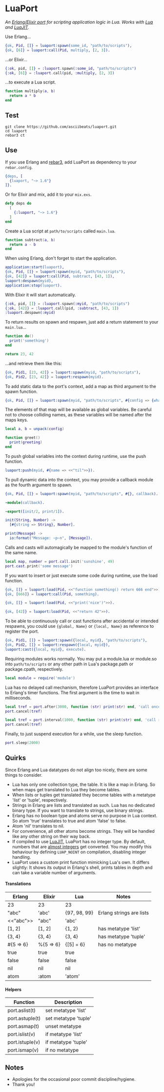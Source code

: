 # LuaPort
*An [Erlang/Elixir port](http://erlang.org/doc/tutorial/c_port.html) for scripting application logic in Lua. Works with [Lua](https://www.lua.org) and [LuaJIT](https://luajit.org).*

Use Erlang...
```erlang
{ok, Pid, []} = luaport:spawn(some_id, "path/to/scripts"),
{ok, [6]} = luaport:call(Pid, multiply, [2, 3]).
```
...or Elixir...
```elixir
{:ok, pid, []} = :luaport.spawn(:some_id, "path/to/scripts")
{:ok, [6]} = :luaport.call(pid, :multiply, [2, 3])
```
...to execute a Lua script.
```lua
function multiply(a, b)
  return a * b
end
```

## Test
```
git clone https://github.com/asciibeats/luaport.git
cd luaport
rebar3 ct
```

## Use
If you use Erlang and [rebar3](https://www.rebar3.org), add LuaPort as dependency to your `rebar.config`.
```erlang
{deps, [
  {luaport, "~> 1.6"}
]}.
```
Or for Elixir and mix, add it to your `mix.exs`.
```elixir
defp deps do
  [
    {:luaport, "~> 1.6"}
  ]
end
```
Create a Lua script at `path/to/scripts` called `main.lua`.
```lua
function subtract(a, b)
  return a - b
end
```
When using Erlang, don't forget to start the application.
```erlang
application:start(luaport),
{ok, Pid, []} = luaport:spawn(myid, "path/to/scripts"),
{ok, [42]} = luaport:call(Pid, subtract, [43, 1]),
luaport:despawn(myid),
application:stop(luaport).
```
With Elixir it will start automatically.
```elixir
{:ok, pid, []} = :luaport.spawn(:myid, "path/to/scripts")
{:ok, [42]} = :luaport.call(pid, :subtract, [43, 1])
:luaport.despawn(:myid)
```
To return results on spawn and respawn, just add a return statement to your `main.lua`...
```lua
function do()
  print('something')
end

return 23, 42
```
...and retrieve them like this:
```erlang
{ok, Pid1, [23, 42]} = luaport:spawn(myid, "path/to/scripts"),
{ok, Pid2, [23, 42]} = luaport:respawn(myid).
```
To add static data to the port's context, add a map as third argument to the spawn function.
```erlang
{ok, Pid, []} = luaport:spawn(myid, "path/to/scripts", #{config => {what, ever}, greeting => <<"moin">>}).
```
The elements of that map will be available as global variables. Be careful not to choose colliding names, as these variables will be named after the maps keys.
```lua
local a, b = unpack(config)

function greet()
  print(greeting)
end
```
To push global variables into the context during runtime, use the push function.
```erlang
luaport:push(myid, #{name => <<"til">>}).
```
To pull dynamic data into the context, you may provide a callback module as the fourth argument to spawn.
```erlang
{ok, Pid, []} = luaport:spawn(myid, "path/to/scripts", #{}, callback).
```
```erlang
-module(callback).

-export([init/2, print/1]).

init(String, Number) ->
  [#{string => String}, Number].

print(Message) ->
  io:format("Message: ~p~n", [Message]).
```
Calls and casts will automagically be mapped to the module's function of the same name.
```lua
local map, number = port.call.init('sunshine', 49)
port.cast.print('some message')
```
If you want to insert or just execute some code during runtime, use the load function.
```erlang
{ok, []} = luaport:load(Pid, <<"function something() return 666 end">>),
{ok, [666]} = luaport:call(Pid, something).
```
```erlang
{ok, []} = luaport:load(Pid, <<"print('nice')">>).
```
```erlang
{ok, [42]} = luaport:load(Pid, <<"return 42">>).
```
To be able to continuously call or cast functions after accidental or intended respawns, you could use `{global, Name}` or `{local, Name}` as reference to register the port.
```erlang
{ok, Pid1, []} = luaport:spawn({local, myid}, "path/to/scripts"),
{ok, Pid2, []} = luaport:respawn({local, myid}),
luaport:cast({local, myid}, execute).
```
Requiring modules works normally. You may put a module.lua or module.so into `path/to/scripts` or any other path in Lua's package.path or package.cpath, respectively.
```lua
local module = require('module')
```
Lua has no delayed call mechanism, therefore LuaPort provides an interface to Erlang's timer functions. The first argument is the time to wait in milliseconds.
```lua
local tref = port.after(3000, function (str) print(str) end, 'call once, if not canceled')
port.cancel(tref)
```
```lua
local tref = port.interval(1000, function (str) print(str) end, 'call repeatedly until canceled')
port.cancel(tref)
```
Finally, to just suspend execution for a while, use the sleep function.
```lua
port.sleep(2000)
```

## Quirks
Since Erlang and Lua datatypes do not align too nicely, there are some things to consider.

- Lua has only one collection type, the table. It is like a map in Erlang. So when maps get translated to Lua they become tables.
- When lists or tuples get translated they become tables with a metatype 'list' or 'tuple', respectively.
- Strings in Erlang are lists and translated as such. Lua has no dedicated binary type. If you want to translate to strings, use binary strings.
- Erlang has no boolean type and atoms serve no purpose in Lua context. So atom 'true' translates to true and atom 'false' to false.
- Atom 'nil' translates to nil.
- For convenience, all other atoms become strings. They will be handled like any other string on their way back.
- If compiled to use [LuaJIT](https://luajit.org), LuaPort has no integer type. By default, numbers that are [almost integers](c_src/luaport.c#L56-L64) get converted. You may modify this behaviour by defining `LUAP_NOINT` on compilation, disabling integer handling.
- LuaPort uses a custom print function mimicking Lua's own. It differs slightly: It shows its output in Erlang's shell, prints tables in depth and can take a variable number of arguments.

#### Translations
| Erlang | Elixir | Lua | Notes |
| --- | --- | --- | --- |
| 23 | 23 | 23 | |
| "abc" | 'abc' | {97, 98, 99} | Erlang strings are lists |
| <<"abc">> | "abc" | 'abc' | |
| \[1, 2] | \[1, 2] | {1, 2} | has metatype 'list' |
| {3, 4} | {3, 4} | {3, 4} | has metatype 'tuple' |
| #{5 => 6} | %{5 => 6} | {\[5] = 6} | has no metatype |
| true | true | true | |
| false | false | false | |
| nil | nil | nil | |
| atom | :atom | 'atom' | |

#### Helpers
| Function | Description |
| --- | --- |
| port.aslist(t) | set metatype 'list' |
| port.astuple(t) | set metatype 'tuple' |
| port.asmap(t) | unset metatype |
| port.islist(v) | if metatype 'list' |
| port.istuple(v) | if metatype 'tuple' |
| port.ismap(v) | if no metatype |

## Notes
- Apologies for the occasional poor commit discipline/hygiene.
- Thank you!
